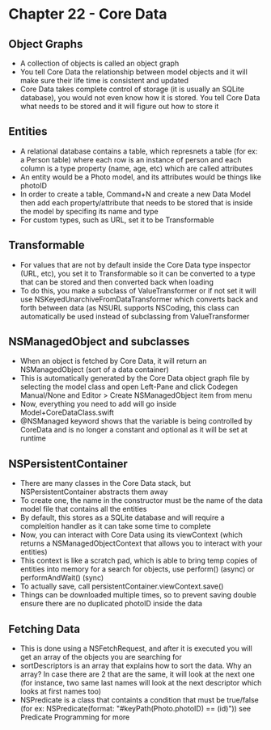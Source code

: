 # Chapter 22 - Core Data

## Object Graphs 

* A collection of objects is called an object graph
* You tell Core Data the relationship between model objects and it will make sure their life time is consistent and updated 
* Core Data takes complete control of storage (it is usually an SQLite database), you would not even know how it is stored. You tell Core Data what needs to be stored and it will figure out how to store it 

## Entities 

* A relational database contains a table, which represnets a table (for ex: a Person table) where each row is an instance of person and each column is a type property (name, age, etc) which are called attributes 
* An entity would be a Photo model, and its attributes would be things like photoID
* In order to create a table, Command+N and create a new Data Model then add each property/attribute that needs to be stored that is inside the model by specifing its name and type
* For custom types, such as URL, set it to be Transformable

## Transformable

* For values that are not by default inside the Core Data type inspector (URL, etc), you set it to Transformable so it can be converted to a type that can be stored and then converted back when loading
* To do this, you make a subclass of ValueTransformer or if not set it will use NSKeyedUnarchiveFromDataTransformer which converts back and forth between data (as NSURL supports NSCoding, this class can automatically be used instead of subclassing from ValueTransformer

## NSManagedObject and subclasses 

* When an object is fetched by Core Data, it will return an NSManagedObject (sort of a data container)
* This is automatically generated by the Core Data object graph file by selecting the model class and open Left-Pane and click Codegen Manual/None and Editor > Create NSManagedObject item from menu
* Now, everything you need to add will go inside Model+CoreDataClass.swift 
* @NSManaged keyword shows that the variable is being controlled by CoreData and is no longer a constant and optional as it will be set at runtime

## NSPersistentContainer 

* There are many classes in the Core Data stack, but NSPersistentContainer abstracts them away 
* To create one, the name in the constructor must be the name of the data model file that contains all the entities 
* By default, this stores as a SQLite database and will require a compleition handler as it can take some time to complete 
* Now, you can interact with Core Data using its viewContext (which returns a NSManagedObjectContext that allows you to interact with your entities)
* This context is like a scratch pad, which is able to bring temp copies of entities into memory for a search for objects, use perform() (async) or performAndWait() (sync)
* To actually save, call persistentContainer.viewContext.save() 
* Things can be downloaded multiple times, so to prevent saving double ensure there are no duplicated photoID inside the data 

## Fetching Data

* This is done using a NSFetchRequest, and after it is executed you will get an array of the objects you are searching for
* sortDescriptors is an array that explains how to sort the data. Why an array? In case there are 2 that are the same, it will look at the next one (for instance, two same last names will look at the next descriptor which looks at first names too)
* NSPredicate is a class that containts a condition that must be true/false (for ex: NSPredicate(format: "#keyPath(Photo.photoID) == \(id)")) see Predicate Programming for more 

